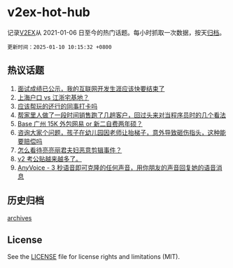 # v2ex-hot-hub

 记录[V2EX](https://www.v2ex.com/)从 2021-01-06 日至今的热门话题。每小时抓取一次数据，按天[归档](archives)。

`更新时间：2025-01-10 10:15:32 +0800`

## 热议话题

1. [面试成绩已公示，我的互联网开发生涯应该快要结束了](https://www.v2ex.com/t/1103807)
1. [上海户口 vs 江浙宅基地？](https://www.v2ex.com/t/1103801)
1. [应该帮玩的还行的同事打卡吗](https://www.v2ex.com/t/1103810)
1. [帮家里人做了一段时间销售跑了几趟客户，回过头来对当程序员时的几个看法](https://www.v2ex.com/t/1103921)
1. [Base 广州 15K 外包网易 or 新二自费两年硕？](https://www.v2ex.com/t/1103902)
1. [咨询大家个问题，孩子在幼儿园因老师让抬梯子，意外导致砸伤指头，这种能要赔偿吗](https://www.v2ex.com/t/1103936)
1. [怎么看待亮亮丽君夫妇恶意剪辑事件？](https://www.v2ex.com/t/1103950)
1. [v2 考公贴越来越多了。](https://www.v2ex.com/t/1104038)
1. [AnyVoice - 3 秒语音即可克隆的任何声音，用你朋友的声音回复她的语音消息](https://www.v2ex.com/t/1103869)

## 历史归档

[archives](archives)

## License

See the [LICENSE](LICENSE) file for license rights and limitations (MIT).
